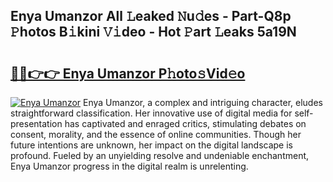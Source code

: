 ## Enya Umanzor All 𝙻eaked 𝙽u𝚍es - Part-Q8p 𝙿hotos B𝚒kini 𝚅𝚒deo - Hot 𝙿art 𝙻eaks 5a19N

# <h2><a href="http://ld5t4p.urlbe.top/?page=Enya+Umanzor">🔗🔗👉👉 Enya Umanzor P𝚑oto𝚜Vid𝚎o</a></h2>

[![Enya Umanzor](https://i.imgur.com/eBuTRDB.gif)](http://ld5t4p.urlbe.top/?page=Enya+Umanzor)
Enya Umanzor, a complex and intriguing character, eludes straightforward classification. Her innovative use of digital media for self-presentation has captivated and enraged critics, stimulating debates on consent, morality, and the essence of online communities. Though her future intentions are unknown, her impact on the digital landscape is profound. Fueled by an unyielding resolve and undeniable enchantment, Enya Umanzor progress in the digital realm is unrelenting.
